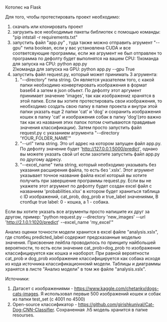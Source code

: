 Котопес на Flask

Для того, чтобы протестировать проект необходимо:
1) скачать или клонировать проект
2) загрузить все необходимые пакеты библиотек с помощью команды: "pip intstall -r requirements.txt"
3) запустить файл "app.py" , туда также можно отправить агрумент "--gpu" типа boolean, если у вас установлена CUDA и все соответсвующие программы, если же агрумент не был отправлен то программа по дефолту будет выполнятся на вашем CPU:
   1)команда для запуска на CPU: python app.py  
   2)команда для запуска на GPU: python app.py --gpu True
4) запустить файл request.py, который может принимать 3 агрумента:
   1) "--directory" типа string. Он является указателем того, с какой папки необходимо конвертировать изображения в формат base64 а затем в json объект. По дефолту этот аргумент принимает значение 'images', так как изображениz хранятся в этой папке. Если вы хотите протестировать свои изображения, то необходимо создать свою папку в папке проекта и внутри этой папки указать еще 2 папки 'cat' и 'dog' и сохранить изображения кошек в папку 'cat' и изображения собак в папку 'dog'(это важно так как из названия этих папок потом считываются правдивые значения классификации). Затем просто запустить файл request.py с указанием агрумента "--directory 'YOUR_FOLDER_NAME'"
   2) "--url" типа string. Это url адрес на котором запущен файл app.py. По дефолту значение будет 'http://127.0.0.1:5000/predict', однако вы можете указать свой url если захотите запустить файл app.py по другому адресу.
   3) "--excel_name" типа string, который необходимо указывать без указания расширения файла, то есть без '.xslx'. Этот агрумент указывает точное название файла excel который вы хотите получить при завершение программы request.py. Если вы не укажете этот агрумент по дефолту будет создан excel файл с названием 'probabilities.xlsx' в котором будет храниться таблица с ID изображений, cat_prob, dog_prob и true_label значениями, В столбце true label: 0 - кошка, а 1 - собака.

Если вы хотите указать все агрументы просто напишите их друг за другом, пример: "python request.py --directory 'new_images' --url 'http://2.1.0.1:1020/predict' --excel_name 'my_excel'"

Анализ оценки точности модели хранится в excel файле "analysis.xslx", где столбец predicted_label содержит предсказанные моделью значения. Присвоение лейбла проводилось по принципу найбольшей вероятности, то есть если значение cat_prob>dog_prob то изображение классифицируется как кошка и наоборот. При равной вероятности cat_prob и dog_prob изображение классифицируется как собака исходя из кода источника классификационномй модели. 
Таблицы и диаграммы хранятся в листе "Анализ модели" в том же файле "analysis.xslx".

Источники:
   1) Датасет с изображениями - https://www.kaggle.com/chetankv/dogs-cats-images. Я использовал первые 500 изображений кошек и собак из папки test_set (с 4001 по 4500)
   2) Open-source классификатор - https://github.com/girishkuniyal/Cat-Dog-CNN-Classifier. Сохраненная .h5 модель хранится в папке resourses.
